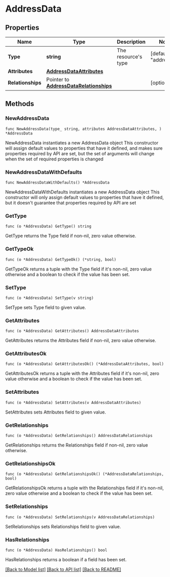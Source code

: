 # AddressData

## Properties

Name | Type | Description | Notes
------------ | ------------- | ------------- | -------------
**Type** | **string** | The resource&#39;s type | [default to "addresses"]
**Attributes** | [**AddressDataAttributes**](AddressDataAttributes.md) |  | 
**Relationships** | Pointer to [**AddressDataRelationships**](AddressDataRelationships.md) |  | [optional] 

## Methods

### NewAddressData

`func NewAddressData(type_ string, attributes AddressDataAttributes, ) *AddressData`

NewAddressData instantiates a new AddressData object
This constructor will assign default values to properties that have it defined,
and makes sure properties required by API are set, but the set of arguments
will change when the set of required properties is changed

### NewAddressDataWithDefaults

`func NewAddressDataWithDefaults() *AddressData`

NewAddressDataWithDefaults instantiates a new AddressData object
This constructor will only assign default values to properties that have it defined,
but it doesn't guarantee that properties required by API are set

### GetType

`func (o *AddressData) GetType() string`

GetType returns the Type field if non-nil, zero value otherwise.

### GetTypeOk

`func (o *AddressData) GetTypeOk() (*string, bool)`

GetTypeOk returns a tuple with the Type field if it's non-nil, zero value otherwise
and a boolean to check if the value has been set.

### SetType

`func (o *AddressData) SetType(v string)`

SetType sets Type field to given value.


### GetAttributes

`func (o *AddressData) GetAttributes() AddressDataAttributes`

GetAttributes returns the Attributes field if non-nil, zero value otherwise.

### GetAttributesOk

`func (o *AddressData) GetAttributesOk() (*AddressDataAttributes, bool)`

GetAttributesOk returns a tuple with the Attributes field if it's non-nil, zero value otherwise
and a boolean to check if the value has been set.

### SetAttributes

`func (o *AddressData) SetAttributes(v AddressDataAttributes)`

SetAttributes sets Attributes field to given value.


### GetRelationships

`func (o *AddressData) GetRelationships() AddressDataRelationships`

GetRelationships returns the Relationships field if non-nil, zero value otherwise.

### GetRelationshipsOk

`func (o *AddressData) GetRelationshipsOk() (*AddressDataRelationships, bool)`

GetRelationshipsOk returns a tuple with the Relationships field if it's non-nil, zero value otherwise
and a boolean to check if the value has been set.

### SetRelationships

`func (o *AddressData) SetRelationships(v AddressDataRelationships)`

SetRelationships sets Relationships field to given value.

### HasRelationships

`func (o *AddressData) HasRelationships() bool`

HasRelationships returns a boolean if a field has been set.


[[Back to Model list]](../README.md#documentation-for-models) [[Back to API list]](../README.md#documentation-for-api-endpoints) [[Back to README]](../README.md)


